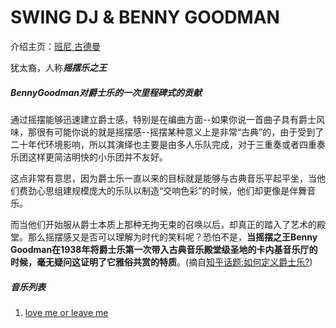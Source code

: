 # SWING DJ & BENNY GOODMAN

介绍主页：[班尼 古德曼](https://www.touchoftonga.com/DavidMulliss/benny-goodman.html)

犹太裔，人称***摇摆乐之王***

##### BennyGoodman对爵士乐的一次里程碑式的贡献

通过摇摆能够迅速建立爵士感，特别是在编曲方面--如果你说一首曲子具有爵士风味，那很有可能你说的就是摇摆感--摇摆某种意义上是非常“古典”的，由于受到了二十年代环境影响，所以其演绎也主要是由多人乐队完成，对于三重奏或者四重奏乐团这样更简洁明快的小乐团并不友好。

这点非常有意思，因为爵士乐一直以来的目标就是能够与古典音乐平起平坐，当他们费劲心思组建规模庞大的乐队以制造“交响色彩”的时候，他们却更像是伴舞音乐。

而当他们开始服从爵士本质上那种无拘无束的召唤以后，却真正的踏入了艺术的殿堂。那么摇摆感又是否可以理解为时代的笑料呢？恐怕不是，**当摇摆之王Benny Goodman在1938年将爵士乐第一次带入古典音乐殿堂级圣地的卡内基音乐厅的时候，毫无疑问这证明了它雅俗共赏的特质**。(摘自[知乎话题:如何定义爵士乐?](https://www.zhihu.com/question/21914518/answer/25373789))

##### 音乐列表
1. [love me or leave me](http://music.163.com/#/m/song?id=1095959)